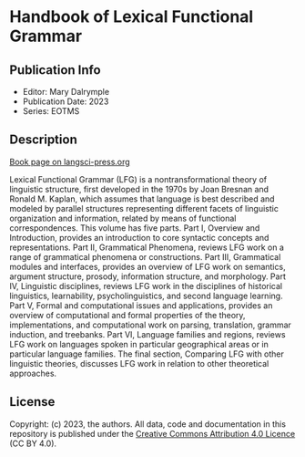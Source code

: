 # Handbook of Lexical Functional Grammar
## Publication Info
- Editor: Mary Dalrymple
- Publication Date: 2023
- Series: EOTMS
## Description
[Book page on langsci-press.org](http://langsci-press.org/catalog/book/312)


Lexical Functional Grammar (LFG) is a nontransformational theory of
linguistic structure, first developed in the 1970s by Joan Bresnan and
Ronald M. Kaplan, which assumes that language is best described and
modeled by parallel structures representing different facets of
linguistic organization and information, related by means of
functional correspondences. This volume has five parts. Part I,
Overview and Introduction, provides an introduction to core syntactic
concepts and representations. Part II, Grammatical Phenomena, reviews
LFG work on a range of grammatical phenomena or constructions. Part
III, Grammatical modules and interfaces, provides an overview of LFG
work on semantics, argument structure, prosody, information structure,
and morphology. Part IV, Linguistic disciplines, reviews LFG work in
the disciplines of historical linguistics, learnability,
psycholinguistics, and second language learning. Part V, Formal and
computational issues and applications, provides an overview of
computational and formal properties of the theory, implementations,
and computational work on parsing, translation, grammar induction, and
treebanks. Part VI, Language families and regions, reviews LFG work
on languages spoken in particular geographical areas or in particular
language families. The final section, Comparing LFG with other
linguistic theories, discusses LFG work in relation to other
theoretical approaches.

## License
Copyright: (c) 2023, the authors.
All data, code and documentation in this repository is published under the [Creative Commons Attribution 4.0 Licence](http://creativecommons.org/licenses/by/4.0/) (CC BY 4.0).
